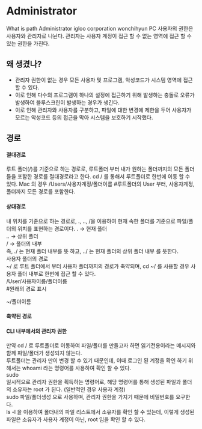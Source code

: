 # Administrator
What is path Administrator igloo corporation wonchihyun
PC 사용자의 권한은 사용자와 관리자로 나뉜다.
관리자는 사용자 계정이 접근 할 수 없는 영역에 접근 할 수 있는 권한을 가진다.
## 왜 생겼나?
- 관리자 권한이 없는 경우 모든 사용자 및 프로그램, 악성코드가 시스템 영역에 접근 할 수 있다.
- 이로 인해 다수의 프로그램이 하나의 설정에 접근하기 위해 발생하는 충돌로 오류가 발생하여 블루스크린이 발생하는 경우가 생긴다.
- 이로 인해 관리자와 사용자를 구분하고, 파일에 대한 변경에 제한을 두어 사용자가 모르는 악성코드 등의 접근을 막아 시스템을 보호하기 시작했다.

## 경로
#### 절대경로
루트 폴더(/)를 기준으로 하는 경로로, 루트폴더 부터 내가 원하는 폴더까지의 모든 폴더들을 포함한 경로를 절대경로라고 한다.
cd / 를 통해서 루트폴더로 한번에 이동 할 수 있다.
Mac 의 경우
/Users/사용자계정/폴더이름
#루트폴더의 User 부터, 사용자계정, 폴더까지 모든 경로를 포함한다.
#### 상대경로 
내 위치를 기준으로 하는 경로로, ., .., /을 이용하여 현재 속한 폴더를 기준으로 파일/폴더의 위치를 표현하는 경로이다.
. → 현재 폴더    
.. → 상위 폴더   
/ → 폴더의 내부   
즉, ./ 는 현재 폴더 내부를 뜻 하고, ../ 는 현재 폴더의 상위 폴더 내부 를 뜻한다.    
사용자 폴더의 경로    
~/ 로 루트 폴더에서 부터 사용자 폴더까지의 경로가 축약되며, cd ~/ 를 사용할 경우 사용자 폴더 내부로 한번에 접근 할 수 있다.    
/User/사용자이름/폴더이름      
#원래의 경로 표시     

~/폴더이름
#### 축약된 경로        
#### CLI 내부에서의 관리자 권한     
만약 cd / 로 루트폴더로 이동하여 파일/폴더를 만들고자 하면 읽기전용이라는 메시지와 함께 파일/폴더가 생성되지 않는다.       
루트폴더는 관리자 만이 변경 할 수 있기 때문인데, 이때 로그인 된 계정을 확인 하기 위해서는 whoami 라는 명령어를 사용하여 확인 할 수 있다.      
sudo       
일시적으로 관리자 권한을 획득하는 명령어로, 해당 명령어를 통해 생성된 파일과 폴더의 소유자는 root 가 된다.
(일반적인 경우 사용자 계정)       
sudo 파일/폴더생성 으로 사용하며, 관리자 권한을 가지기 때문에 비밀번호를 요구한다.     
ls -l 을 이용하여 폴더내의 파일 리스트에서 소유자를 확인 할 수 있는데, 이렇게 생성된 파일은 소유자가 사용자 계정이 아닌, root 임을 확인 할 수 있다.    
